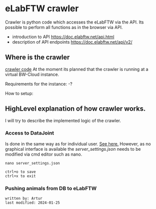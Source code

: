 # eLabFTW crawler
Crawler is python code which accesses the eLabFTW via the API.
Its possible to perform all functions as in the browser via API.

- introduction to API <https://doc.elabftw.net/api.html>
- description of API endpoints <https://doc.elabftw.net/api/v2/>

## Where is the crawler
[crawler code](../code_documentation/pdoc_datastructure_tools/datastructure_tools/elabapi_crawler.html)
At the moment its planned that the crawler is running at a virtual BW-Cloud instance.

Requirements for the instance:
-?

How to setup:

## HighLevel explanation of how crawler works.
I will try to describe the implemented logic of the crawler. 
### Access to DataJoint
Is done in the same way as for individual user. [See here.](../gui_documentation/AdminCommander.md)
However, as no graphical interface is available the _server_settings.json_ needs to be modified via cmd editor such as nano.
~~~~~
nano server_settings.json

ctrl+o to save
ctrl+x to exit
~~~~~
### Pushing animals from DB to eLabFTW


~~~~
written by: Artur
last modified: 2024-01-25
~~~~